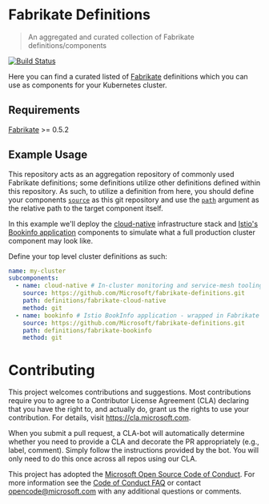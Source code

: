 # Fabrikate Definitions

> An aggregated and curated collection of Fabrikate definitions/components

[![Build Status](https://dev.azure.com/epicstuff/fabrikate-definitions/_apis/build/status/Microsoft.fabrikate-definitions?branchName=master)](https://dev.azure.com/epicstuff/fabrikate-definitions/_build/latest?definitionId=65&branchName=master)

Here you can find a curated listed of [Fabrikate](https://github.com/Microsoft/fabrikate) definitions
which you can use as components for your Kubernetes cluster.

## Requirements

[Fabrikate](https://github.com/Microsoft/fabrikate) >= 0.5.2

## Example Usage

This repository acts as an aggregation repository of commonly used Fabrikate definitions; some
definitions utilize other definitions defined within this repository. As such, to utilize a definition
from here, you should define your components [`source`](https://github.com/Microsoft/fabrikate/blob/master/docs/component.md)
as this git repository and use the [`path`](https://github.com/Microsoft/fabrikate/blob/master/docs/component.md)
argument as the relative path to the target component itself.

In this example we'll deploy the
[cloud-native](https://github.com/Microsoft/fabrikate-definitions/tree/master/definitions/fabrikate-cloud-native)
infrastructure stack and
[Istio's Bookinfo application](https://github.com/Microsoft/fabrikate-definitions/tree/master/definitions/fabrikate-bookinfo)
components to simulate what a full production cluster component may look like.

Define your top level cluster definitions as such:

```yaml
name: my-cluster
subcomponents:
  - name: cloud-native # In-cluster monitoring and service-mesh tooling
    source: https://github.com/Microsoft/fabrikate-definitions.git
    path: definitions/fabrikate-cloud-native
    method: git
  - name: bookinfo # Istio BookInfo application - wrapped in Fabrikate component
    source: https://github.com/Microsoft/fabrikate-definitions.git
    path: definitions/fabrikate-bookinfo
    method: git
```

# Contributing

This project welcomes contributions and suggestions. Most contributions require you to agree to a
Contributor License Agreement (CLA) declaring that you have the right to, and actually do, grant us
the rights to use your contribution. For details, visit https://cla.microsoft.com.

When you submit a pull request, a CLA-bot will automatically determine whether you need to provide
a CLA and decorate the PR appropriately (e.g., label, comment). Simply follow the instructions
provided by the bot. You will only need to do this once across all repos using our CLA.

This project has adopted the [Microsoft Open Source Code of Conduct](https://opensource.microsoft.com/codeofconduct/).
For more information see the [Code of Conduct FAQ](https://opensource.microsoft.com/codeofconduct/faq/) or
contact [opencode@microsoft.com](mailto:opencode@microsoft.com) with any additional questions or comments.
